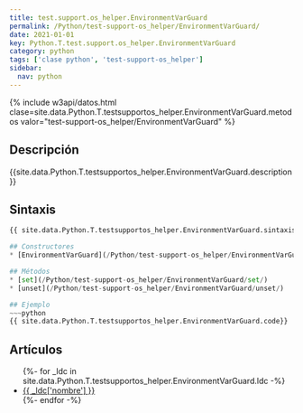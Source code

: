 ```yaml
---
title: test.support.os_helper.EnvironmentVarGuard
permalink: /Python/test-support-os_helper/EnvironmentVarGuard/
date: 2021-01-01
key: Python.T.test.support.os_helper.EnvironmentVarGuard
category: python
tags: ['clase python', 'test-support-os_helper']
sidebar: 
  nav: python
---
```


{% include w3api/datos.html clase=site.data.Python.T.testsupportos_helper.EnvironmentVarGuard.metodos valor="test-support-os_helper/EnvironmentVarGuard" %}

## Descripción
{{site.data.Python.T.testsupportos_helper.EnvironmentVarGuard.description }}

## Sintaxis
~~~python
{{ site.data.Python.T.testsupportos_helper.EnvironmentVarGuard.sintaxis }}~~~

## Constructores
* [EnvironmentVarGuard](/Python/test-support-os_helper/EnvironmentVarGuard/EnvironmentVarGuard/)

## Métodos
* [set](/Python/test-support-os_helper/EnvironmentVarGuard/set/)
* [unset](/Python/test-support-os_helper/EnvironmentVarGuard/unset/)

## Ejemplo
~~~python
{{ site.data.Python.T.testsupportos_helper.EnvironmentVarGuard.code}}
~~~

## Artículos
<ul>
{%- for _ldc in site.data.Python.T.testsupportos_helper.EnvironmentVarGuard.ldc -%}
   <li>
       <a href="{{_ldc['url'] }}">{{ _ldc['nombre'] }}</a>
   </li>
{%- endfor -%}
</ul>
